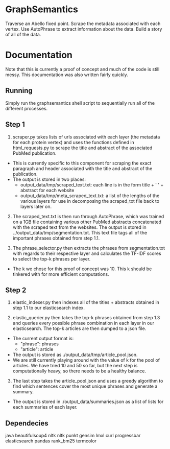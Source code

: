 # GraphSemantics
Traverse an Abello fixed point. Scrape the metadata associated with each vertex. Use AutoPhrase to extract information about the data. Build a story of all of the data.

# Documentation
Note that this is currently a proof of concept and much of the code is still messy. This documentation was also written fairly quickly.

## Running
Simply run the graphsemantics shell script to sequentially run all of the different processes.

## Step 1
1. scraper.py takes lists of urls associated with each layer (the metadata for each protein vertex) and uses the functions defined in html_requests.py to scrape the title and abstract of the associated PubMed publication.

  * This is currently specific to this component for scraping the exact paragraph and header associated with the title and abstract of the publication.
  * The output is stored in two places:
     * output_data/tmp/scraped_text.txt: each line is in the form title + ' ' + abstract for each website
     * output_data/tmp/meta_scraped_text.txt: a list of the lengths of the various layers for use in decomposing the scraped_txt file back to layers later on.

2. The scraped_text.txt is then run through AutoPhrase, which was trained on a 1GB file containing various other PubMed abstracts concatenated with the scraped text from the websites. The output is stored in ../output_data/tmp/segmentation.txt. This text file tags all of the important phrases obtained from step 1.1.
   
3. The phrase_selector.py then extracts the phrases from segmentation.txt with regards to their respective layer and calculates the TF-IDF scores to select the top-k phrases per layer.

  * The k we chose for this proof of concept was 10. This k should be tinkered with for more efficient computations.

## Step 2
1. elastic_indexer.py then indexes all of the titles + abstracts obtained in step 1.1 to our elasticsearch index.

2. elastic_querier.py then takes the top-k phrases obtained from step 1.3 and queries every possible phrase combination in each layer in our elasticsearch. The top-k articles are then dumped to a json file.
   
  * The current output format is:
     * "phrase": phrases
     * "article": article
  * The output is stored as ./output_data/tmp/article_pool.json.
  * We are still currently playing around with the value of k for the pool of articles. We have tried 10 and 50 so far, but the next step is computationally heavy, so there needs to be a healthy balance.

3. The last step takes the article_pool.json and uses a greedy algorithm to find which sentences cover the most unique phrases and generate a summary.

  * The output is stored in ./output_data/summaries.json as a list of lists for each summaries of each layer.


## Dependecies
java
beautifulsoup4
nltk
nltk punkt
gensim
lmxl
curl
progressbar
elasticsearch
pandas
rank_bm25
termcolor